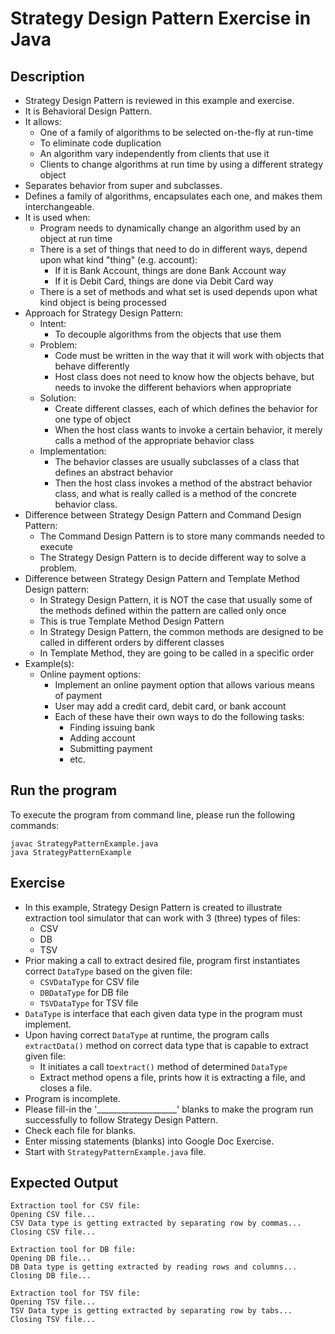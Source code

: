 # Strategy Design Pattern Exercise in Java

## Description
* Strategy Design Pattern is reviewed in this example and exercise.
* It is Behavioral Design Pattern.
* It allows:
  * One of a family of algorithms to be selected on-the-fly at run-time
  * To eliminate code duplication
  * An algorithm vary independently from clients that use it
  * Clients to change algorithms at run time by using a different strategy object
* Separates behavior from super and subclasses.
* Defines a family of algorithms, encapsulates each one, and makes them interchangeable.
* It is used when:
  * Program needs to dynamically change an algorithm used by an object at run time
  * There is a set of things that need to do in different ways, depend upon what kind "thing" (e.g. account):
    * If it is Bank Account, things are done Bank Account way
    * If it is Debit Card, things are done via Debit Card way
  * There is a set of methods and what set is used depends upon what kind object is being processed
* Approach for Strategy Design Pattern:
  * Intent:
    * To decouple algorithms from the objects that use them
  * Problem:
    * Code must be written in the way that it will work with objects that behave differently
    * Host class does not need to know how the objects behave, but needs to invoke the different behaviors when
    appropriate
  * Solution:
    * Create different classes, each of which defines the behavior for one type of object
    * When the host class wants to invoke a certain behavior, it merely calls a method of the appropriate behavior class
  * Implementation:
    * The behavior classes are usually subclasses of a class that defines an abstract behavior
    * Then the host class invokes a method of the abstract behavior class, and what is really called is a method of the
      concrete behavior class.
* Difference between Strategy Design Pattern and Command Design Pattern:
  * The Command Design Pattern is to store many commands needed to execute
  * The Strategy Design Pattern is to decide different way to solve a problem.
* Difference between Strategy Design Pattern and Template Method Design pattern:
  * In Strategy Design Pattern, it is NOT the case that usually some of the methods defined within the pattern are
    called only once
   * This is true Template Method Design Pattern
  - In Strategy Design Pattern, the common methods are designed to be called in different orders by different classes
  - In Template Method, they are going to be called in a specific order
* Example(s):
  * Online payment options:
    * Implement an online payment option that allows various means of payment
    * User may add a credit card, debit card, or bank account
    * Each of these have their own ways to do the following tasks:
      * Finding issuing bank
      * Adding account
      * Submitting payment
      * etc.

## Run the program
To execute the program from command line, please run the following commands:
```
javac StrategyPatternExample.java
java StrategyPatternExample
```

## Exercise
* In this example, Strategy Design Pattern is created to illustrate extraction tool simulator that can work with 3
(three) types of files:
  * CSV
  * DB
  * TSV
* Prior making a call to extract desired file, program first instantiates correct `DataType` based on the given file:
  * `CSVDataType` for CSV file
  * `DBDataType` for DB file
  * `TSVDataType` for TSV file
* `DataType` is interface that each given data type in the program must implement.
* Upon having correct `DataType` at runtime, the program calls `extractData()` method on correct data type that is
capable to extract given file:
  * It initiates a call to`extract()` method of determined `DataType`
  * Extract method opens a file, prints how it is extracting a file, and closes a file.
* Program is incomplete.
* Please fill-in the '____________________'  blanks to make the program run successfully to follow Strategy Design
Pattern.
* Check each file for blanks.
* Enter missing statements (blanks) into Google Doc Exercise.
* Start with `StrategyPatternExample.java` file.

## Expected Output

```
Extraction tool for CSV file:
Opening CSV file...
CSV Data type is getting extracted by separating row by commas...
Closing CSV file...

Extraction tool for DB file:
Opening DB file...
DB Data type is getting extracted by reading rows and columns...
Closing DB file...

Extraction tool for TSV file:
Opening TSV file...
TSV Data type is getting extracted by separating row by tabs...
Closing TSV file...
```
